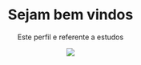 <h1 align="center">Sejam bem vindos</h1>
<p align="center">Este perfil e referente a estudos</p>
<p align="center">
  <a href="https://github.com/DenverCoder1/readme-typing-svg">
	  <img src="https://readme-typing-svg.herokuapp.com?lines=Me+chamo+Paulo+Lacerda;Sou+Aluno fullstack,+Designer,+Desenvolvedor+!&center=true&width=780&height=45">
  </a>
</p>
